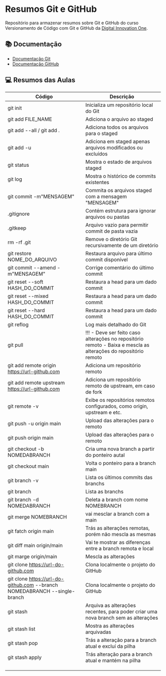
# Resumos Git e GitHub

Repositório para armazenar resumos sobre Git e GitHub do curso Versionamento de Código com Git e GitHub da [Digital Innovation One](https://www.dio.me/).

## 📚 Documentação
- [Documentação Git](https://git-scm.com/doc/)
- [Documentação GitHub](https://docs.github.com/)

## 💻 Resumos das Aulas

| Código | Descrição |
|--------|------------|
| git init | Inicializa um repositório local do Git |
| git add FILE_NAME | Adiciona o arquivo ao staged  |
| git add --all / git add . | Adiciona todos os arquivos para o staged |
| git add -u | Adiciona em staged apenas arquivos modificados ou excluídos |
| git status | Mostra o estado de arquivos staged |
| git log | Mostra o histórico de commits existentes |
| git commit -m"MENSAGEM" | Commita os arquivos staged com a mensagem "MENSAGEM" |
| .gitignore | Contém estrutura para ignorar arquivos ou pastas |
| .gitkeep | Arquivo vazio para permitir commit de pasta vazia |
| rm -rf .git | Remove o diretório Git recursivamente de um diretório |
| git restore NOME_DO_ARQUIVO | Restaura arquivo para último commit disponível |
| git commit --amend -m"MENSAGEM" | Corrige comentário do último commit |
| git reset --soft HASH_DO_COMMIT | Restaura a head para um dado commit |
| git reset --mixed HASH_DO_COMMIT | Restaura a head para um dado commit |
| git reset --hard HASH_DO_COMMIT | Restaura a head para um dado commit |
| git reflog | Log mais detalhado do Git |
| git pull | !!! - Deve ser feito caso alterações no repositório remoto - Baixa e mescla as alterações do repositório remoto |
| git add remote origin https://url-github.com | Adiciona um repositório remoto |
| git add remote upstream https://url-github.com | Adiciona um repositório remoto de upstream, em caso de fork |
| git remote -v | Exibe os repositórios remotos configurados, como origin, upstream e etc. |
| git push -u origin main | Upload das alterações para o remoto |
| git push origin main | Upload das alterações para o remoto |
| git checkout -b NOMEDABRANCH | Cria uma nova branch a partir do ponteiro autal |
| git checkout main | Volta o ponteiro para a branch main |
| git branch -v | Lista os últimos commits das branchs |
| git branch | Lista as branchs |
| git branch -d NOMEDABRANCH | Deleta a branch com nome NOMEBRANCH |
| git merge NOMEBRANCH | vai mesclar a branch com a main |
| git fatch origin main | Trás as alterações remotas, porém não mescla as mesmas |
| git diff main origin/main | Vai te mostrar as diferenças entre a branch remota e local |
| git marge origin/main | Mescla as alterações |
| git clone https://url-do-github.com | Clona localmente o projeto do GitHub |
| git clone https://url-do-github.com --branch NOMEDABRANCH --single-branch | Clona localmente o projeto do GitHub |
| git stash | Arquiva as alterações recentes, para poder criar uma nova branch sem as alterações |
| git stash list | Mostra as alterações arquivadas |
| git stash pop | Trás a alteração para a branch atual e excluí da pilha |
| git stash apply | Trás alteração para a branch atual e mantém na pilha |
|  |  |
|  |  |
|  |  |